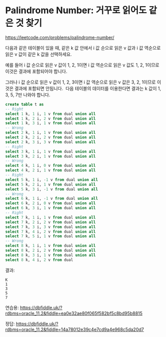 # Palindrome Number: 거꾸로 읽어도 같은 것 찾기

<https://leetcode.com/problems/palindrome-number/>

다음과 같은 테이블이 있을 때, 같은 k 값 안에서 i 값 순으로 읽은 v 값과 i 값 역순으로 읽은 v 값이 같은 k 값을 선택하세요.

예를 들어 i 값 순으로 읽은 v 값이 1, 2, 1이면 i 값 역순으로 읽은 v 값도 1, 2, 1이므로 이것은 결과에 포함되어야 합니다.

그러나 i 값 순으로 읽은 v 값이 1, 2, 3이면 i 값 역순으로 읽은 v 값은 3, 2, 1이므로 이것은 결과에 포함되면 안됩니다.
​
다음 테이블의 데이터를 이용한다면 결과는 k 값이 1, 3, 5, 7만 나와야 합니다.

```sql
create table t as
-- Right
select 1 k, 1 i, 1 v from dual union all
select 1 k, 2 i, 2 v from dual union all
select 1 k, 3 i, 1 v from dual union all
-- Wrong
select 2 k, 1 i, 1 v from dual union all
select 2 k, 2 i, 2 v from dual union all
select 2 k, 3 i, 3 v from dual union all
-- Right
select 3 k, 1 i, 1 v from dual union all
select 3 k, 2 i, 1 v from dual union all
-- Wrong
select 4 k, 1 i, 0 v from dual union all
select 4 k, 2 i, 1 v from dual union all
-- Right
select 5 k, 1 i, -1 v from dual union all
select 5 k, 2 i, 1 v from dual union all
select 5 k, 3 i, -1 v from dual union all
-- Wrong
select 6 k, 1 i, -1 v from dual union all
select 6 k, 2 i, 0 v from dual union all
select 6 k, 3 i, 1 v from dual union all
-- Right
select 7 k, 1 i, 1 v from dual union all
select 7 k, 2 i, 2 v from dual union all
select 7 k, 3 i, 3 v from dual union all
select 7 k, 4 i, 2 v from dual union all
select 7 k, 5 i, 1 v from dual union all
-- Wrong
select 8 k, 1 i, 1 v from dual union all
select 8 k, 2 i, 2 v from dual union all
select 8 k, 3 i, 1 v from dual union all
select 8 k, 4 i, 2 v from dual
```

결과:

```csv
K
1
3
5
7
```

연습용: <https://dbfiddle.uk/?rdbms=oracle_11.2&fiddle=ea0e32ae80f065f582bf5c8bd95b8815>

정답: <https://dbfiddle.uk/?rdbms=oracle_11.2&fiddle=14a78012e39c4e7cd9a4e968c5da20d7>
